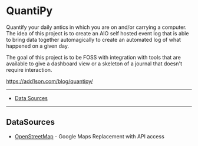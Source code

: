 # QuantiPy

Quantify your daily antics in which you are on and/or carrying a computer. The idea of this project is to create an AIO self hosted event log that is able to bring data together automagically to create an automated log of what happened on a given day. 

The goal of this project is to be FOSS with integration with tools that are available to give a dashboard view or a skeleton of a journal that doesn't require interaction.

https://add1son.com/blog/quantipy/

--------------------
  - [Data Sources](#datasources)

-----------------------------------------------------------------------------

## DataSources
 * [OpenStreetMap](https://www.openstreetmap.org) - Google Maps Replacement with API access
